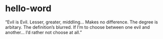 # hello-word

“Evil is Evil. Lesser, greater, middling… Makes no difference. The degree is arbitary. The definition’s blurred. If I’m to choose between one evil and another… I’d rather not choose at all.”
